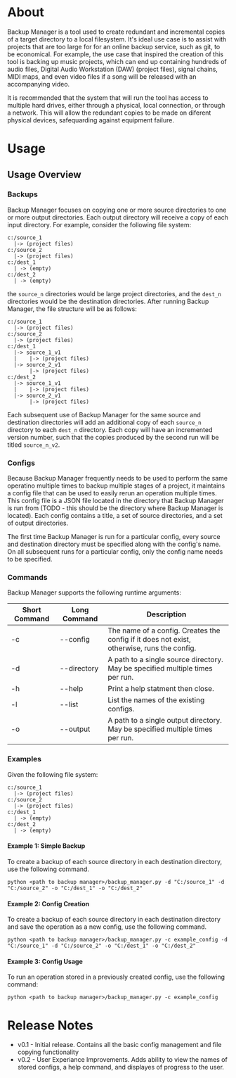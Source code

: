 # About

Backup Manager is a tool used to create redundant and incremental copies of a target directory to a local filesystem.  It's ideal use case is to assist with projects that are too large for for an online backup service, such as git, to be economical.  For example, the use case that inspired the creation of this tool is backing up music projects, which can end up containing hundreds of audio files, Digital Audio Workstation (DAW) (project files), signal chains, MIDI maps, and even video files if a song will be released with an accompanying video.

It is recommended that the system that will run the tool has access to multiple hard drives, either through a physical, local connection, or through a network.  This will allow the redundant copies to be made on diferent physical devices, safequarding against equipment failure.

# Usage

## Usage Overview

### Backups
Backup Manager focuses on copying one or more source directories to one or more output directories.  Each output directory will receive a copy of each input directory.  For example, consider the following file system:

```
c:/source_1
  |-> (project files)
c:/source_2
  |-> (project files)
c:/dest_1
  | -> (empty)
c:/dest_2
  | -> (empty)
```

the ```source_n``` directories would be large project directories, and the ```dest_n``` directories would be the destination directories.  After running Backup Manager, the file structure will be as follows:

```
c:/source_1
  |-> (project files)
c:/source_2
  |-> (project files)
c:/dest_1
  |-> source_1_v1
  |    |-> (project files)
  |-> source_2_v1
       |-> (project files)
c:/dest_2
  |-> source_1_v1
  |    |-> (project files)
  |-> source_2_v1
       |-> (project files)
```

Each subsequent use of Backup Manager for the same source and destination directories will add an additional copy of each ```source_n``` directory to each ```dest_n``` directory.  Each copy will have an incremented version number, such that the copies produced by the second run will be titled ```source_n_v2```.

### Configs

Because Backup Manager frequently needs to be used to perform the same operatino multiple times to backup multiple stages of a project, it maintains a config file that can be used to easily rerun an operation multiple times.  This config file is a JSON file located in the directory that Backup Manager is run from (TODO - this should be the directory where Backup Manager is located).  Each config contains a title, a set of source directories, and a set of output directories.

The first time Backup Manager is run for a particular config, every source and destination directory must be specified along with the config's name.  On all subsequent runs for a particular config, only the config name needs to be specified.

### Commands

Backup Manager supports the following runtime arguments:

| Short Command | Long Command | Description |
|---------------|--------------|-------------|
|       -c      | --config     | The name of a config.  Creates the config if it does not exist, otherwise, runs the config.
|       -d      | --directory  | A path to a single source directory.  May be specified multiple times per run.
|       -h      | --help       | Print a help statment then close.
|       -l      | --list       | List the names of the existing configs.
|       -o      | --output     | A path to a single output directory.  May be specified multiple times per run.


### Examples

Given the following file system:
```
c:/source_1
  |-> (project files)
c:/source_2
  |-> (project files)
c:/dest_1
  | -> (empty)
c:/dest_2
  | -> (empty)
```

#### Example 1: Simple Backup

To create a backup of each source directory in each destination directory, use the following command.

```python <path to backup manager>/backup_manager.py -d "C:/source_1" -d "C:/source_2" -o "C:/dest_1" -o "C:/dest_2"```

#### Example 2: Config Creation

To create a backup of each source directory in each destination directory and save the operation as a new config, use the following command.

```python <path to backup manager>/backup_manager.py -c example_config -d "C:/source_1" -d "C:/source_2" -o "C:/dest_1" -o "C:/dest_2"```

#### Example 3: Config Usage

To run an operation stored in a previously created config, use the following command:

```python <path to backup manager>/backup_manager.py -c example_config```

# Release Notes

* v0.1 - Initial release.  Contains all the basic config management and file copying functionality
* v0.2 - User Experiance Improvements.  Adds ability to view the names of stored configs, a help command, and displayes of progress to the user.